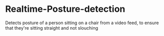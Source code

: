 # Realtime-Posture-detection
Detects posture of a person sitting on a chair from a video feed, to ensure that they're sitting straight and not slouching  
